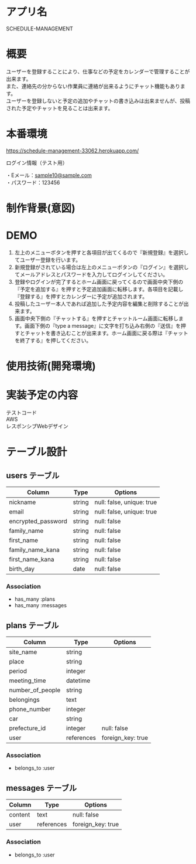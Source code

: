 # アプリ名

SCHEDULE-MANAGEMENT

# 概要

 ユーザーを登録することにより、仕事などの予定をカレンダーで管理することが出来ます。  
 また、連絡先の分からない作業員に連絡が出来るようにチャット機能もあります。  
 ユーザーを登録しないと予定の追加やチャットの書き込みは出来ませんが、投稿された予定やチャットを見ることは出来ます。


# 本番環境

https://schedule-management-33062.herokuapp.com/

ログイン情報（テスト用）

・Eメール：sample10@sample.com  
・パスワード：123456

# 制作背景(意図)


# DEMO

 1. 左上のメニューボタンを押すと各項目が出てくるので『新規登録』を選択してユーザー登録を行います。
 2. 新規登録がされている場合は左上のメニューボタンの『ログイン』を選択してメールアドレスとパスワードを入力してログインしてください。
 3. 登録やログインが完了するとホーム画面に戻ってくるので画面中央下側の『予定を追加する』を押すと予定追加画面に転移します。各項目を記載し『登録する』を押すとカレンダーに予定が追加されます。
 4. 投稿したユーザー本人であれば追加した予定内容を編集と削除することが出来ます。
 5. 画面中央下側の『チャットする』を押すとチャットルーム画面に転移します。画面下側の『type a message』に文字を打ち込み右側の『送信』を押すとチャットを書き込むことが出来ます。ホーム画面に戻る際は『チャットを終了する』を押してください。

# 使用技術(開発環境)

# 実装予定の内容
テストコード  
AWS  
レスポンシブWebデザイン


# テーブル設計

## users テーブル

| Column             | Type   | Options                   |
| ------------------ | ------ | ------------------------- |
| nickname           | string | null: false, unique: true |
| email              | string | null: false, unique: true |
| encrypted_password | string | null: false               |
| family_name        | string | null: false               |
| first_name         | string | null: false               |
| family_name_kana   | string | null: false               |
| first_name_kana    | string | null: false               |
| birth_day          | date   | null: false               |

### Association

- has_many :plans
- has_many :messages

##  plans テーブル

| Column           | Type       | Options           |
| ---------------- | ---------- | ----------------- |
| site_name        | string     |                   |
| place            | string     |                   |
| period           | integer    |                   |
| meeting_time     | datetime   |                   |
| number_of_people | string     |                   |
| belongings       | text       |                   |
| phone_number     | integer    |                   |
| car              | string     |                   |
| prefecture_id    | integer    | null: false       |
| user             | references | foreign_key: true |

### Association

- belongs_to :user

## messages テーブル

| Column     | Type       | Options           |
| ---------- | ---------- | ----------------- |
| content    | text       | null: false       |
| user       | references | foreign_key: true |

### Association

- belongs_to :user
